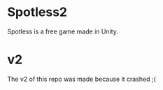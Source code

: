 # Spotless2
Spotless is a free game made in Unity.

# v2
The v2 of this repo was made because it crashed ;(
